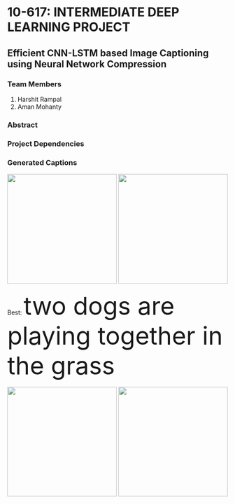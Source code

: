 # 10-617: INTERMEDIATE DEEP LEARNING PROJECT
## Efficient CNN-LSTM based Image Captioning using Neural Network Compression

### Team Members
1. Harshit Rampal
2. Aman Mohanty

### Abstract


### Project Dependencies


### Generated Captions
<img src="https://s3.amazonaws.com/cdn-origin-etr.akc.org/wp-content/uploads/2018/06/05231748/belgian-malinois-running-through-field.jpg" width="250"> <img src="https://static01.nyt.com/images/2020/09/25/sports/25soccer-nationalWEB1/merlin_177451008_91c7b66d-3c8a-4963-896e-54280f374b6d-articleLarge.jpg?quality=75&auto=webp&disable=upscale" width="250">

Best: <span style="font-size:4em;">two dogs are playing together in the grass</span>

<img src="https://www.studyfinds.org/wp-content/uploads/2017/07/surfing-surfboard-man-surf-465216.jpeg" width="250"> <img src="https://theknow.denverpost.com/wp-content/uploads/2018/11/TR25SNOWBIKE_AC18503x.jpg" width="250">

